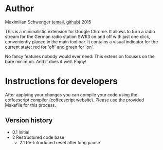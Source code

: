 # Author
Maximilian Schwenger ([email](mailto:mail@mschwenger.de),
[github](https://github.com/Schwenger)) 2015

This is a minimalistic extension for Google Chrome. It allows to turn a radio
stream for the German radio station SWR3 on and off with just one click,
conveniently placed in the main tool bar. It contains a visual indicator for the
current state: red for 'off' and green for 'on'.

No fancy features nobody would ever need: This extension focuses on the bare
minimum. And it does it well. Enjoy!

# Instructions for developers
After applying your changes you can compile your code using the coffeescript
compiler ([coffeescript website](coffeescript.org)). Please use the provided
Makefile for this process.

## Version history
 * 0.1 Initial
 * 2 Restructured code base
     - 2.1 Re-Introduced reset after long pause

